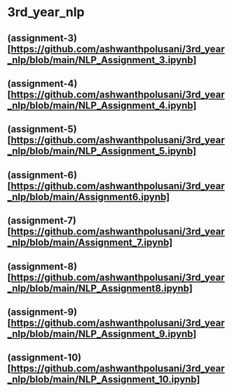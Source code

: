 # 3rd_year_nlp

## (assignment-3)[https://github.com/ashwanthpolusani/3rd_year_nlp/blob/main/NLP_Assignment_3.ipynb]
## (assignment-4)[https://github.com/ashwanthpolusani/3rd_year_nlp/blob/main/NLP_Assignment_4.ipynb]
## (assignment-5)[https://github.com/ashwanthpolusani/3rd_year_nlp/blob/main/NLP_Assignment_5.ipynb]
## (assignment-6)[https://github.com/ashwanthpolusani/3rd_year_nlp/blob/main/Assignment6.ipynb]
## (assignment-7)[https://github.com/ashwanthpolusani/3rd_year_nlp/blob/main/Assignment_7.ipynb]
## (assignment-8)[https://github.com/ashwanthpolusani/3rd_year_nlp/blob/main/NLP_Assignment8.ipynb]
## (assignment-9)[https://github.com/ashwanthpolusani/3rd_year_nlp/blob/main/NLP_Assignment_9.ipynb]
## (assignment-10)[https://github.com/ashwanthpolusani/3rd_year_nlp/blob/main/NLP_Assignment_10.ipynb]
